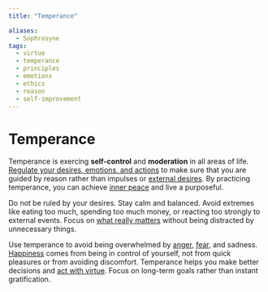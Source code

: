 ```yaml
---
title: "Temperance"

aliases:
  - Sophrosyne
tags:
  - virtue
  - temperance
  - principles
  - emotions
  - ethics
  - reason
  - self-improvement
---
```


# Temperance

Temperance is exercing **self-control** and **moderation** in all areas of life.
[Regulate your desires, emotions, and actions](emotional-resilience.md) to make
sure that you are guided by reason rather than impulses or [external
desires](external-events.md). By practicing temperance, you can achieve [inner
peace](freedom-disturbance.md) and live a purposeful.

Do not be ruled by your desires. Stay calm and balanced. Avoid extremes like
eating too much, spending too much money, or reacting too strongly to external
events. Focus on [what really matters](cardinal-virtues.md) without being
distracted by unnecessary things.

Use temperance to avoid being overwhelmed by [anger](anger.md), [fear](fear.md),
and sadness. [Happiness](happiness-flourishing.md) comes from being in control
of yourself, not from quick pleasures or from avoiding discomfort. Temperance
helps you make better decisions and [act with virtue](acting-virtue.md). Focus
on long-term goals rather than instant gratification.